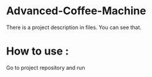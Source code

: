 # Advanced-Coffee-Machine

There is a project description in files. You can see that.

# How to use :
Go to project repository and run 

